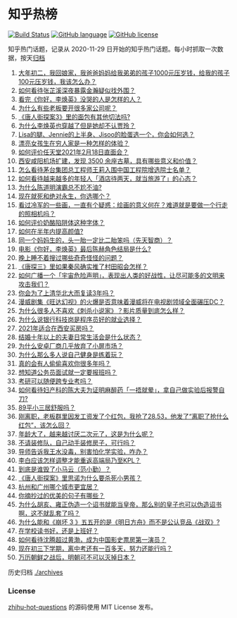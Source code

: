 # 知乎热榜
[![Build Status](https://github.com/ToWeLong/zhihu-hot-questions/workflows/CI/badge.svg)](https://github.com/ToWeLong/zhihu-hot-questions/actions)
[![GitHub language](https://img.shields.io/badge/language-golang-orange.svg)](https://golang.org/)
[![GitHub license](https://img.shields.io/github/license/ToWeLong/zhihu-hot-questions)](https://github.com/ToWeLong/zhihu-hot-questions/blob/main/LICENSE)

知乎热门话题，记录从 2020-11-29 日开始的知乎热门话题。每小时抓取一次数据，按天[归档](./archives)

<!-- BEGIN -->

1. [大年初二，我回娘家，我爸爸妈妈给我弟弟的孩子1000元压岁钱，给我的孩子100元压岁钱，我该怎么办？](https://www.zhihu.com/question/444673444)
1. [如何看待张芷溪深夜暴露金瀚疑似找外围？](https://www.zhihu.com/question/444964233)
1. [看完《你好，李焕英》没哭的人是怎样的人？](https://www.zhihu.com/question/444609982)
1. [为什么有些老板要开很多家公司呢？](https://www.zhihu.com/question/422859679)
1. [《唐人街探案3》里的面包有其他切法吗?](https://www.zhihu.com/question/444512576)
1. [为什么李焕英也穿越了但是她却不认贾玲？](https://www.zhihu.com/question/444639133)
1. [Lisa的腿、Jennie的上半身、Jisoo的脸蛋选一个，你会如何选？](https://www.zhihu.com/question/444231978)
1. [漂亮女孩生在穷人家是一种怎样的体验？](https://www.zhihu.com/question/30917738)
1. [如何评价任天堂2021年2月18日直面会？](https://www.zhihu.com/question/444776929)
1. [西安咸阳机场扩建，发现 3500 余座古墓，具有哪些意义和价值？](https://www.zhihu.com/question/444692867)
1. [怎么看待茅台集团总工程师王莉入围中国工程院增选院士名单？](https://www.zhihu.com/question/444741326)
1. [如何看待越来越多的年轻人「酒店待两天，就当旅游了」的心态？](https://www.zhihu.com/question/443416170)
1. [为什么陈道明演霸总不尬不油?](https://www.zhihu.com/question/438228339)
1. [现在就死和绝对永生，你选哪个？](https://www.zhihu.com/question/436232952)
1. [看过冷军的一些画，一直有个疑惑：绘画的意义何在？难道就是要做一个行走的照相机吗？](https://www.zhihu.com/question/443195868)
1. [如何评价奶酪陷阱体这种字体？](https://www.zhihu.com/question/444715076)
1. [如何在半年内提高颜值?](https://www.zhihu.com/question/302545858)
1. [同一个妈妈生的，头一胎一定比二胎笨吗（先天智商）？](https://www.zhihu.com/question/440927496)
1. [电影《你好，李焕英》最后陈赫角色结局是什么?](https://www.zhihu.com/question/444151515)
1. [晚上睡不着搜过哪些奇奇怪怪的问题？](https://www.zhihu.com/question/441748782)
1. [《唐探三》里如果秦风确实推了村田昭会怎样？](https://www.zhihu.com/question/444202523)
1. [如何广播一个「宇宙危险声明」，表现出人类的好战性，让尽可能多的文明来攻击我们？](https://www.zhihu.com/question/439377136)
1. [你会为了上清华北大而复读3年吗？](https://www.zhihu.com/question/443751142)
1. [漫威剧集《旺达幻视》的火爆是否意味着漫威将在电视剧领域全面碾压DC？](https://www.zhihu.com/question/436982367)
1. [为什么很多人不喜欢《刺杀小说家》？影片质量到底怎么样？](https://www.zhihu.com/question/444097573)
1. [为什么说银行科技岗是程序员好的就业选择？](https://www.zhihu.com/question/380468704)
1. [2021年适合在西安买房吗？](https://www.zhihu.com/question/434738905)
1. [结婚十年以上的夫妻日常生活会是什么状态？](https://www.zhihu.com/question/280849555)
1. [为什么安卓厂商几乎放弃了小屏市场？](https://www.zhihu.com/question/433419730)
1. [为什么那么多人说自己健身是练着玩？](https://www.zhihu.com/question/307840423)
1. [真的会有人偷偷喜欢你很多年吗？](https://www.zhihu.com/question/443090241)
1. [想知道公务员面试就一定要报班吗？](https://www.zhihu.com/question/437000541)
1. [考研可以随便跨专业考吗？](https://www.zhihu.com/question/401955144)
1. [如何看待妇产科的陈大夫为证明麻醉药「一捂就晕」，拿自己做实验后报警自刀?](https://www.zhihu.com/question/444693829)
1. [89平小三居舒服吗？](https://www.zhihu.com/question/394899251)
1. [刚离职，老板群里因发工资发了个红包，我抢了28.53，他发了“离职了抢什么红包”，该怎么回？](https://www.zhihu.com/question/406777225)
1. [年龄大了，越来越讨厌二次元了，这是为什么呢？](https://www.zhihu.com/question/444458515)
1. [不请装修队，自己动手装修房子，可行吗？](https://www.zhihu.com/question/22665390)
1. [导师告诉我王水没毒，别害怕化学实验，咋办？](https://www.zhihu.com/question/444497836)
1. [李白应该怎样调整才能重返高端局乃至KPL？](https://www.zhihu.com/question/398921276)
1. [到底是谁毁了小马云（范小勤）？](https://www.zhihu.com/question/443916863)
1. [《唐人街探案》里思诺为什么要杀死小男孩？](https://www.zhihu.com/question/38866953)
1. [杭州和广州哪个城市更宜居？](https://www.zhihu.com/question/63052563)
1. [你摘抄过的优美的句子有哪些？](https://www.zhihu.com/question/437698652)
1. [为什么胡亥、雍正伪造一个诏书就能当皇帝，那么别的皇子也可以伪造诏书啊，这不就乱套了吗？](https://www.zhihu.com/question/443799152)
1. [为什么能和《崩坏 3 》五五开的是《明日方舟》而不是公认竞品《战双》?](https://www.zhihu.com/question/443736499)
1. [在学校读书好，还是上班好？](https://www.zhihu.com/question/441950552)
1. [如何看待沈腾超过黄渤，成为中国影史票房第一演员？](https://www.zhihu.com/question/444832316)
1. [现在初三下学期，离中考还有一百多天，努力还能行吗？](https://www.zhihu.com/question/444371394)
1. [万历朝鲜之战后，明朝可不可以灭掉日本？](https://www.zhihu.com/question/442606900)

<!-- END -->

历史归档 [./archives](./archives)


### License
[zhihu-hot-questions](https://github.com/towelong/zhihu-hot-questions) 的源码使用 MIT License 发布。
